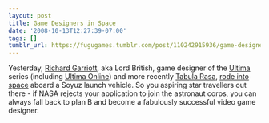 ```yaml
---
layout: post
title: Game Designers in Space
date: '2008-10-13T12:27:39-07:00'
tags: []
tumblr_url: https://fugugames.tumblr.com/post/110242915936/game-designers-in-space
---
```

Yesterday, [Richard Garriott](http://en.wikipedia.org/wiki/Richard_Garriott), aka Lord British, game designer of the [Ultima](http://en.wikipedia.org/wiki/Ultima_(video_game_series)) series (including [Ultima Online](http://www.uoherald.com/news/)) and more recently [Tabula Rasa](http://www.rgtr.com/index.html), [rode into space](http://www.richardinspace.com/) aboard a Soyuz launch vehicle. So you aspiring star travellers out there - if NASA rejects your application to join the astronaut corps, you can always fall back to plan B and become a fabulously successful video game designer.

